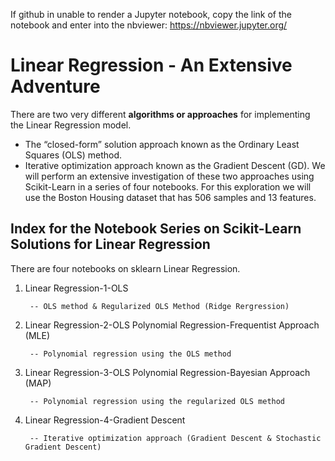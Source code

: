 If github in unable to render a Jupyter notebook, copy the link of the notebook and enter into the nbviewer:
https://nbviewer.jupyter.org/

# Linear Regression - An Extensive Adventure


There are two very different **algorithms or approaches** for implementing the Linear Regression model.

- The “closed-form” solution approach known as the Ordinary Least Squares (OLS) method.
- Iterative optimization approach known as the Gradient Descent (GD).
We will perform an extensive investigation of these two approaches using Scikit-Learn in a series of four notebooks. For this exploration we will use the Boston Housing dataset that has 506 samples and 13 features.


## Index for the Notebook Series on Scikit-Learn Solutions for Linear Regression

There are four notebooks on sklearn Linear Regression.

1. Linear Regression-1-OLS
        
        -- OLS method & Regularized OLS Method (Ridge Rergression)
        
2. Linear Regression-2-OLS Polynomial Regression-Frequentist Approach (MLE)
        
        -- Polynomial regression using the OLS method
        
3. Linear Regression-3-OLS Polynomial Regression-Bayesian Approach (MAP)

        -- Polynomial regression using the regularized OLS method
        
4. Linear Regression-4-Gradient Descent

        -- Iterative optimization approach (Gradient Descent & Stochastic Gradient Descent)
